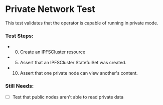 # Private Network Test

This test validates that the operator is capable of running in private mode.

### Test Steps:

- 00. Create an IPFSCluster resource
- 05. Assert that an IPFSCluster StatefulSet was created.
- 10. Assert that one private node can view another's content.

### Still Needs:
- [ ] Test that public nodes aren't able to read private data
